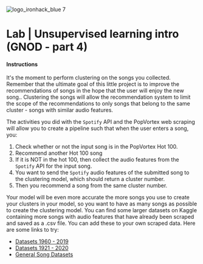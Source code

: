 ![logo_ironhack_blue 7](https://user-images.githubusercontent.com/23629340/40541063-a07a0a8a-601a-11e8-91b5-2f13e4e6b441.png)

# Lab | Unsupervised learning intro (GNOD - part 4)

#### Instructions 


It's the moment to perform clustering on the songs you collected. Remember that the ultimate goal of this little project is to improve the recommendations of songs in the hope that the user will enjoy the new song.. Clustering the songs will allow the recommendation system to limit the scope of the recommendations to only songs that belong to the same cluster - songs with similar audio features.

The activities you did with the `Spotify` API and the PopVortex web scraping will allow you to create a pipeline such that when the user enters a song, you:

1. Check whether or not the input song is in the PopVortex Hot 100.
2. Recommend another Hot 100 song
3. If it is NOT in the hot 100, then collect the audio features from the `Spotify` API for the input song.
4. You want to send the `Spotify` audio features of the submitted song to the clustering model, which should return a cluster number.  
5. Then you recommend a song from the same cluster number.

Your model will be even more accurate the more songs you use to create your clusters in your model, so you want to have as many songs as possible to create the clustering model. You can find some larger datasets on Kaggle containing more songs with audio features that have already been scraped and saved as a .csv file. You can add these to your own scraped data.   Here are some links to try:
- [Datasets 1960 - 2019](https://www.kaggle.com/datasets/theoverman/the-spotify-hit-predictor-dataset?select=README.txt)
- [Datasets 1921 - 2020](https://www.kaggle.com/datasets/yamaerenay/spotify-dataset-19212020-600k-tracks?select=tracks.csv)
- [General Song Datasets](https://www.kaggle.com/datasets/maharshipandya/-spotify-tracks-dataset)
